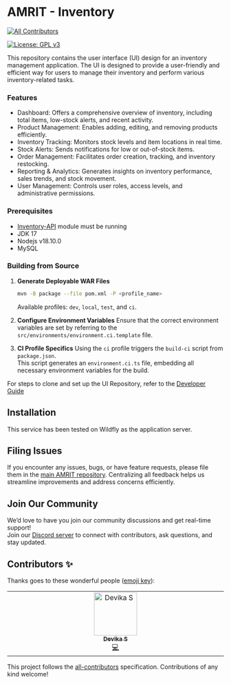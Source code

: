 # AMRIT - Inventory 
<!-- ALL-CONTRIBUTORS-BADGE:START - Do not remove or modify this section -->
[![All Contributors](https://img.shields.io/badge/all_contributors-1-orange.svg?style=flat-square)](#contributors-)
<!-- ALL-CONTRIBUTORS-BADGE:END -->

[![License: GPL v3](https://img.shields.io/badge/License-GPLv3-blue.svg)](https://www.gnu.org/licenses/gpl-3.0)  

This repository contains the user interface (UI) design for an inventory management application. The UI is designed to provide a user-friendly and efficient way for users to manage their inventory and perform various inventory-related tasks.

### Features
* Dashboard: Offers a comprehensive overview of inventory, including total items, low-stock alerts, and recent activity.
* Product Management: Enables adding, editing, and removing products efficiently.
* Inventory Tracking: Monitors stock levels and item locations in real time.
* Stock Alerts: Sends notifications for low or out-of-stock items.
* Order Management: Facilitates order creation, tracking, and inventory restocking.
* Reporting & Analytics: Generates insights on inventory performance, sales trends, and stock movement.
* User Management: Controls user roles, access levels, and administrative permissions.

### Prerequisites 
* [Inventory-API](https://github.com/PSMRI/Inventory-API) module must be running
* JDK 17
* Nodejs v18.10.0
* MySQL

### Building from Source

1. **Generate Deployable WAR Files**
   ```bash
   mvn -B package --file pom.xml -P <profile_name>
   ```
   Available profiles: `dev`, `local`, `test`, and `ci`.  
   
2. **Configure Environment Variables**
   Ensure that the correct environment variables are set by referring to the `src/environments/environment.ci.template` file. 

3. **CI Profile Specifics**
   Using the `ci` profile triggers the `build-ci` script from `package.json`.  
   This script generates an `environment.ci.ts` file, embedding all necessary environment variables for the build.

For steps to clone and set up the UI Repository, refer to the [Developer Guide](https://piramal-swasthya.gitbook.io/amrit/developer-guide/development-environment-setup/installation-instructions/for-ui-repositories)


## Installation
This service has been tested on Wildfly as the application server.

## Filing Issues

If you encounter any issues, bugs, or have feature requests, please file them in the [main AMRIT repository](https://github.com/PSMRI/AMRIT/issues). Centralizing all feedback helps us streamline improvements and address concerns efficiently.  

## Join Our Community

We’d love to have you join our community discussions and get real-time support!  
Join our [Discord server](https://discord.gg/FVQWsf5ENS) to connect with contributors, ask questions, and stay updated.  


## Contributors ✨

Thanks goes to these wonderful people ([emoji key](https://allcontributors.org/docs/en/emoji-key)):

<!-- ALL-CONTRIBUTORS-LIST:START - Do not remove or modify this section -->
<!-- prettier-ignore-start -->
<!-- markdownlint-disable -->
<table>
  <tbody>
    <tr>
      <td align="center" valign="top" width="14.28%"><a href="https://github.com/devikasuresh20"><img src="https://avatars.githubusercontent.com/u/57424483?v=4?s=100" width="100px;" alt="Devika S"/><br /><sub><b>Devika S</b></sub></a><br /><a href="https://github.com/PSMRI/Inventory-UI/commits?author=devikasuresh20" title="Code">💻</a></td>
    </tr>
  </tbody>
</table>

<!-- markdownlint-restore -->
<!-- prettier-ignore-end -->

<!-- ALL-CONTRIBUTORS-LIST:END -->

This project follows the [all-contributors](https://github.com/all-contributors/all-contributors) specification. Contributions of any kind welcome!